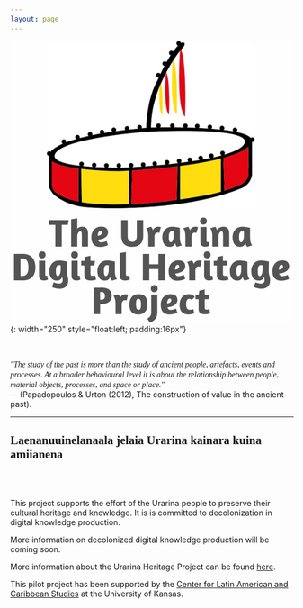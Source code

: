 ```yaml
---
layout: page
---
```




![alt-text-1](assets/logo/Urarina-logo-with-text4.png "Urarina logo"){: width="250" style="float:left; padding:16px"} 
  
&nbsp;
&nbsp;
&nbsp;

<span style="font-family:Papyrus; font-style: italic; flow:right"> "The study of the past is more than the study of ancient people, artefacts, events and processes. At a broader behavioural level it is about the relationship between people, material objects, processes, and space or place."  </span>  
 -- (Papadopoulos & Urton (2012), The construction of value in the ancient past).
&nbsp;

---
<h2 style="font-family: Al Tarikh; size=">Laenanuuinelanaala jelaia Urarina kainara kuina amiianena</h2>
<br><br>
  
This project supports the  effort of the Urarina people to preserve their cultural heritage and knowledge. It is is committed to decolonization in digital knowledge production.

More information on decolonized digital knowledge production will be coming soon.

More information about the Urarina Heritage Project can be found [here](pages/about.html).

This pilot project has been supported by the [Center for Latin American and Caribbean Studies](https://clacs.ku.edu/) at the University of Kansas.

